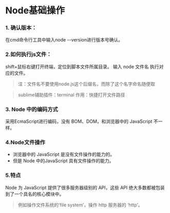 # Node基础操作

### 1. 确认版本：

在cmd命令行工具中输入node --version进行版本号确认。

### 2.如何执行js文件：

shift+鼠标右键打开终端，定位到脚本文件所属目录。
输入 node 文件名 执行对应的文件。

> 注：文件名不要使用node.js这个后缀名，而除了这个名字命名随便取

> sublime辅助插件：terminal    作用：快捷打开文件路径

### 3. Node 中的编码方式

采用EcmaScript进行编码，没有 BOM、DOM，和浏览器中的 JavaScript 不一样。

### 4.Node文件操作

  - 浏览器中的 JavaScript 是没有文件操作的能力的。
  - 但是 Node 中的JavaScript 具有文件操作的能力。

### 5.特点

Node 为 JavaScript 提供了很多服务器级别的 API，这些 API 绝大多数都被包装到了一个具名的核心模块中。

> 例如操作文件系统的‘file system’，操作 http 服务器的 ‘http’。